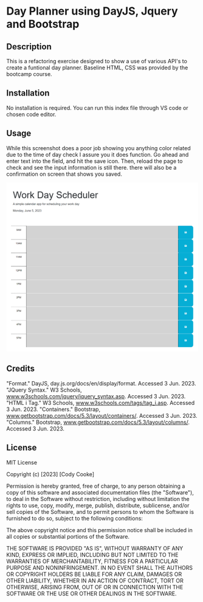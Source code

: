 # Day Planner using DayJS, Jquery and Bootstrap 

## Description

This is a refactoring exercise designed to show a use of various API's to create a funtional day planner. Baseline HTML, CSS was provided by the bootcamp course. 

## Installation

No installation is required. You can run this index file through VS code or chosen code editor.

## Usage

While this screenshot does a poor job showing you anything color related due to the time of day check I assure you it does function. Go ahead and enter text into the field, and hit the save icon. Then, reload the page to check and see the input information is still there.  there will also be a confirmation on screen that shows you saved. 

    
![blank page](Assets/Day-planner-blank.png)
    

## Credits
"Format." DayJS, day.js.org/docs/en/display/format. Accessed 3 Jun. 2023.
"JQuery Syntax." W3 Schools, www.w3schools.com/jquery/jquery_syntax.asp. Accessed 3 Jun. 2023.
"HTML i Tag." W3 Schools, www.w3schools.com/tags/tag_i.asp. Accessed 3 Jun. 2023.
"Containers." Bootstrap, www.getbootstrap.com/docs/5.3/layout/containers/. Accessed 3 Jun. 2023.
"Columns." Bootstrap, www.getbootstrap.com/docs/5.3/layout/columns/. Accessed 3 Jun. 2023.

## License

MIT License

Copyright (c) [2023] [Cody Cooke]

Permission is hereby granted, free of charge, to any person obtaining a copy
of this software and associated documentation files (the "Software"), to deal
in the Software without restriction, including without limitation the rights
to use, copy, modify, merge, publish, distribute, sublicense, and/or sell
copies of the Software, and to permit persons to whom the Software is
furnished to do so, subject to the following conditions:

The above copyright notice and this permission notice shall be included in all
copies or substantial portions of the Software.

THE SOFTWARE IS PROVIDED "AS IS", WITHOUT WARRANTY OF ANY KIND, EXPRESS OR
IMPLIED, INCLUDING BUT NOT LIMITED TO THE WARRANTIES OF MERCHANTABILITY,
FITNESS FOR A PARTICULAR PURPOSE AND NONINFRINGEMENT. IN NO EVENT SHALL THE
AUTHORS OR COPYRIGHT HOLDERS BE LIABLE FOR ANY CLAIM, DAMAGES OR OTHER
LIABILITY, WHETHER IN AN ACTION OF CONTRACT, TORT OR OTHERWISE, ARISING FROM,
OUT OF OR IN CONNECTION WITH THE SOFTWARE OR THE USE OR OTHER DEALINGS IN THE
SOFTWARE.
